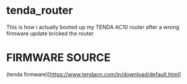# tenda_router

This is how i actually booted up my TENDA AC10 router after a wrong firmware update bricked the router


# FIRMWARE SOURCE

(tenda firmware)[https://www.tendacn.com/in/download/default.html]
